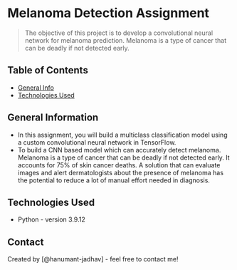 # Melanoma Detection Assignment
> The objective of this project is to develop a convolutional neural network for melanoma prediction. Melanoma is a type of cancer that can be deadly if not detected early.


## Table of Contents
* [General Info](#general-information)
* [Technologies Used](#technologies-used)

<!-- You can include any other section that is pertinent to your problem -->

## General Information
- In this assignment, you will build a multiclass classification model using a custom convolutional neural network in TensorFlow.
- To build a CNN based model which can accurately detect melanoma. Melanoma is a type of cancer that can be deadly if not detected early. It accounts for 75% of skin cancer deaths. A solution that can evaluate images and alert dermatologists about the presence of melanoma has the potential to reduce a lot of manual effort needed in diagnosis.


## Technologies Used
- Python - version 3.9.12


## Contact
Created by [@hanumant-jadhav] - feel free to contact me!

